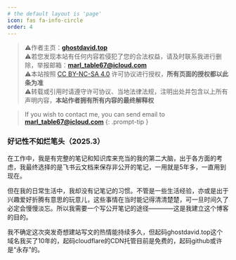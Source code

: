 ```yaml
---
# the default layout is 'page'
icon: fas fa-info-circle
order: 4
---
```

> ⚠️作者主页：**[ghostdavid.top](https://ghostdavid.top/)**  
> ⚠️若您发现本站有任何内容若侵犯了您的合法权益，请及时联系我进行删除，举报邮箱：**marl_table67@icloud.com**   
> ⚠️本站按照 [CC BY-NC-SA 4.0](https://creativecommons.org/licenses/by-nc-sa/4.0/deed.zh-hans) 许可协议进行授权，**所有页面的授权都以此条为准**   
> ⚠️转载或引用时请遵守许可协议、当地法律法规，注明出处并包含以上所有声明内容，**本站作者拥有所有内容的最终解释权**  

> If you wish to contact me, you can send email to **marl_table67@icloud.com**
{: .prompt-tip }

### 好记性不如烂笔头（2025.3）  

在工作中，我是有完整的笔记和知识库来充当的我的第二大脑，出于各方面的考虑，我最终选择的是飞书云文档来保存非公开的笔记，一用就是5年多，一直用到现在。  

但在我的日常生活中，我却没有记笔记的习惯。不管是一些生活经验，亦或是出于兴趣爱好折腾有意思的玩意儿，这些事情在当时能记得清清楚楚，可一旦时间久了必定会慢慢淡忘。所以我需要一个写公开笔记的途径————这是我建立这个博客的目的。  

我不确定这次突发奇想建站写文的热情能持续多久，但起码ghostdavid.top这个域名我买了10年的，起码cloudflare的CDN托管目前是免费的，起码github或许是“永存”的。  

